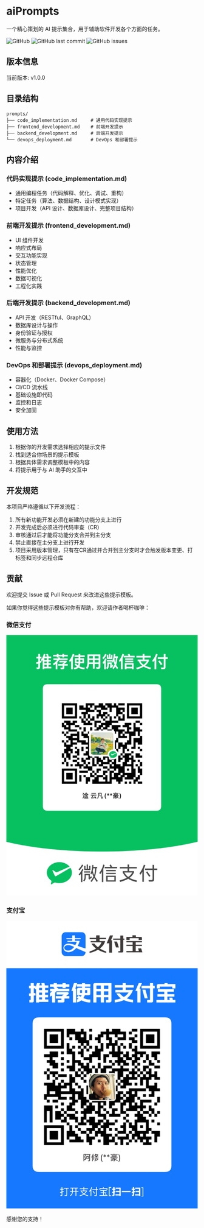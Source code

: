 # aiPrompts

一个精心策划的 AI 提示集合，用于辅助软件开发各个方面的任务。

![GitHub](https://img.shields.io/github/license/axfinn/aiPrompts)
![GitHub last commit](https://img.shields.io/github/last-commit/axfinn/aiPrompts)
![GitHub issues](https://img.shields.io/github/issues/axfinn/aiPrompts)

## 版本信息

当前版本: v1.0.0

## 目录结构

```
prompts/
├── code_implementation.md     # 通用代码实现提示
├── frontend_development.md    # 前端开发提示
├── backend_development.md     # 后端开发提示
└── devops_deployment.md       # DevOps 和部署提示
```

## 内容介绍

### 代码实现提示 (code_implementation.md)
- 通用编程任务（代码解释、优化、调试、重构）
- 特定任务（算法、数据结构、设计模式实现）
- 项目开发（API 设计、数据库设计、完整项目结构）

### 前端开发提示 (frontend_development.md)
- UI 组件开发
- 响应式布局
- 交互功能实现
- 状态管理
- 性能优化
- 数据可视化
- 工程化实践

### 后端开发提示 (backend_development.md)
- API 开发（RESTful、GraphQL）
- 数据库设计与操作
- 身份验证与授权
- 微服务与分布式系统
- 性能与监控

### DevOps 和部署提示 (devops_deployment.md)
- 容器化（Docker、Docker Compose）
- CI/CD 流水线
- 基础设施即代码
- 监控和日志
- 安全加固

## 使用方法

1. 根据你的开发需求选择相应的提示文件
2. 找到适合你场景的提示模板
3. 根据具体需求调整模板中的内容
4. 将提示用于与 AI 助手的交互中

## 开发规范

本项目严格遵循以下开发流程：

1. 所有新功能开发必须在新建的功能分支上进行
2. 开发完成后必须进行代码审查（CR）
3. 审核通过后才能将功能分支合并到主分支
4. 禁止直接在主分支上进行开发
5. 项目采用版本管理，只有在CR通过并合并到主分支时才会触发版本变更、打标签和同步远程仓库

## 贡献

欢迎提交 Issue 或 Pull Request 来改进这些提示模板。

如果你觉得这些提示模板对你有帮助，欢迎请作者喝杯咖啡：

### 微信支付
![微信支付](img/wxpay.JPG)

### 支付宝
![支付宝](img/alipay.JPG)

感谢您的支持！